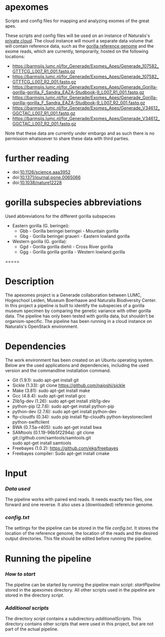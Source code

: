 # apexomes
Scripts and config files for mapping and analyzing exomes of the great apes.

These scripts and config files will be used on an instance of Naturalis's [private cloud](https://stack.naturalis.nl).
The cloud instance will mount a separate data volume that will contain reference data, such as the 
[gorilla reference genome](ftp://ftp.ncbi.nlm.nih.gov/genomes/all/GCF_000151905.1_gorGor3.1//GCF_000151905.1_gorGor3.1_assembly_structure/Primary_Assembly/assembled_chromosomes/FASTA) and the exome reads, which are currently, temporarily, hosted
on the following locations:

- https://barmsijs.lumc.nl/for_Generade/Exomes_Apes/Generade_107582_GTTTCG_L007_R1_001.fastq.gz
- https://barmsijs.lumc.nl/for_Generade/Exomes_Apes/Generade_107582_GTTTCG_L007_R2_001.fastq.gz
- https://barmsijs.lumc.nl/for_Generade/Exomes_Apes/Generade_Gorilla-gorilla-gorilla_F_Sandra_EAZA-Studbook-9_L007_R1_001.fastq.gz
- https://barmsijs.lumc.nl/for_Generade/Exomes_Apes/Generade_Gorilla-gorilla-gorilla_F_Sandra_EAZA-Studbook-9_L007_R2_001.fastq.gz
- https://barmsijs.lumc.nl/for_Generade/Exomes_Apes/Generade_V34612_GGCTAC_L007_R1_001.fastq.gz
- https://barmsijs.lumc.nl/for_Generade/Exomes_Apes/Generade_V34612_GGCTAC_L007_R2_001.fastq.gz

Note that these data are currently under embargo and as such there is no permission whatsoever to share these data with
third parties.

# further reading
- doi:[10.1126/science.aaa3952](http://dx.doi.org/10.1126/science.aaa3952)
- doi:[10.1371/journal.pone.0065066](http://dx.doi.org/10.1371/journal.pone.0065066)
- doi:[10.1038/nature12228](http://dx.doi.org/10.1038/nature12228)


# gorilla subspecies abbreviations 
Used abbreviations for the different gorilla subspecies
- Eastern gorilla (G. beringei):
  - Gbb - Gorilla beringei beringei - Mountain gorilla
  - Gbg - Gorilla beringei graueri - Eastern lowland gorilla
- Western gorilla (G. gorilla):
  - Ggd - Gorilla gorilla diehli - Cross River gorilla
  - Ggg - Gorilla gorilla gorilla - Western lowland gorilla


=====

# Description
The apexomes project is a Generade collaboration between LUMC, Hogeschool Leiden, Museum Boerhaave and Naturalis Biodiversity Center. 
In this project a pipeline is built to identify the subspecies of a gorilla museum specimen by comparing the genetic 
variance with other gorilla data. The pipeline has only been tested with gorilla data, but shouldn’t be organism-specific. 
The pipeline has been running in a cloud instance on Naturalis's OpenStack environment. 

# Dependencies
The work environment has been created on an Ubuntu operating system. Below are the used applications and dependencies, including 
the used version and the commandline installation command. 
 - Git (1.9.1): sudo apt-get install git
 - Sickle (1.33): git clone https://github.com/najoshi/sickle
 - Make (3.81): sudo apt-get install make
 - Gcc (4.8.4): sudo apt-get install gcc
 - Zlib1g-dev (1.26): sudo apt-get install zlib1g-dev
 - python-pip (2.7.6): sudo apt-get install python-pip
 - python-dev (2.7.6): sudo apt-get install python-dev
 - ftp-cloudfs (0.34): sudo pip install ftp-cloudfs python-keystoneclient python-swiftclient 
 - BWA (0.7.5a-r405): sudo apt-get install bwa
 - SAMtools (0.1.19-96b5f2294a): git clone git://github.com/samtools/samtools.git   
    sudo apt-get install samtools
 - Freebayes (1.0.2): https://github.com/ekg/freebayes
 - Freebayes compiler: Sudo apt-get install cmake

# Input
### *Data used*
The pipeline works with paired end reads. It needs exactly two files, one forward and one reverse. It also uses a 
(downloaded) reference genome.
### *config.txt*
The settings for the pipeline can be stored in the file *config.txt*. 
It stores the location of the reference genome, the location of the reads and the desired output directories.
This file should be edited before running the pipeline.

# Running the pipeline
### *How to start*
The pipeline can be started by running the pipeline main script: *startPipeline* stored in the apexomes directory.
All other scripts used in the pipeline are stored in the directory *script*. 

### *Additional scripts*
The directory *script* contains a subdirectory *additionalScripts*. This directory contains other scripts that were used in 
this project, but are not part of the actual pipeline.
